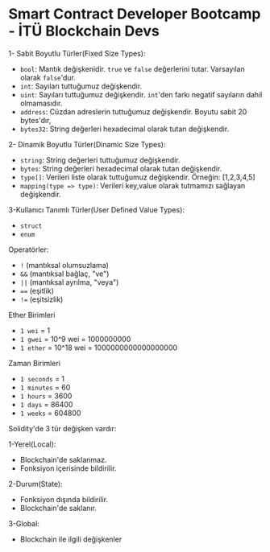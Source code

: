 # Smart Contract Developer Bootcamp - İTÜ Blockchain Devs

1- Sabit Boyutlu Türler(Fixed Size Types):
- `bool`: Mantık değişkenidir. `true` ve `false` değerlerini tutar. Varsayılan olarak `false`'dur.
- `int`: Sayıları tuttuğumuz değişkendir. 
- `uint`: Sayıları tuttuğumuz değişkendir. `int`'den farkı negatif sayıların dahil olmamasıdır. 
- `address`: Cüzdan adreslerin tuttuğumuz değişkendir. Boyutu sabit 20 bytes'dır, 
- `bytes32`: String değerleri hexadecimal olarak tutan değişkendir. 

2- Dinamik Boyutlu Türler(Dinamic Size Types):
- `string`: String değerleri tuttuğumuz değişkendir. 
- `bytes`: String değerleri hexadecimal olarak tutan değişkendir. 
- `type[]`: Verileri liste olarak tuttuğumuz değişkendir. Örneğin: [1,2,3,4,5]
- `mapping(type => type)`: Verileri key,value olarak tutmamızı sağlayan değişkendir.

3-Kullanıcı Tanımlı Türler(User Defined Value Types):
- `struct` 
- `enum`

Operatörler:
- `!` (mantıksal olumsuzlama)
- `&&` (mantıksal bağlaç, "ve")
- `||` (mantıksal ayrılma, "veya")
- `==` (eşitlik)
- `!=` (eşitsizlik)

Ether Birimleri
- `1 wei` = 1
- `1 gwei` = 10^9 wei = 1000000000
- `1 ether` = 10^18 wei = 1000000000000000000

Zaman Birimleri 
- `1 seconds` = 1
- `1 minutes` = 60
- `1 hours` = 3600
- `1 days` = 86400
- `1 weeks` = 604800


Solidity'de 3 tür değişken vardır:

1-Yerel(Local):
- Blockchain'de saklanmaz.
- Fonksiyon içerisinde bildirilir.

2-Durum(State):
- Fonksiyon dışında bildirilir.
- Blockchain'de saklanır.

3-Global:
- Blockchain ile ilgili değişkenler


